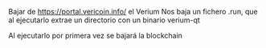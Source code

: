 Bajar de https://portal.vericoin.info/ el Verium
Nos baja un fichero .run, que al ejecutarlo extrae un directorio con un binario verium-qt

Al ejecutarlo por primera vez se bajará la blockchain
